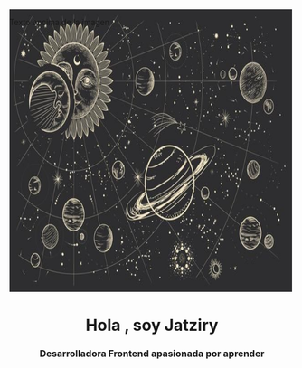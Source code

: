 <div style="position: relative;">
  <img src="images/si.jpg" alt="Descripción de la imagen" width="500" height="500">
  <p style="position: absolute; top: 0; left: 0;">Texto encima de la imagen</p>
</div>
<h1 align="center">Hola , soy Jatziry</h1>
<h3 align="center">Desarrolladora Frontend apasionada por aprender</h3>




